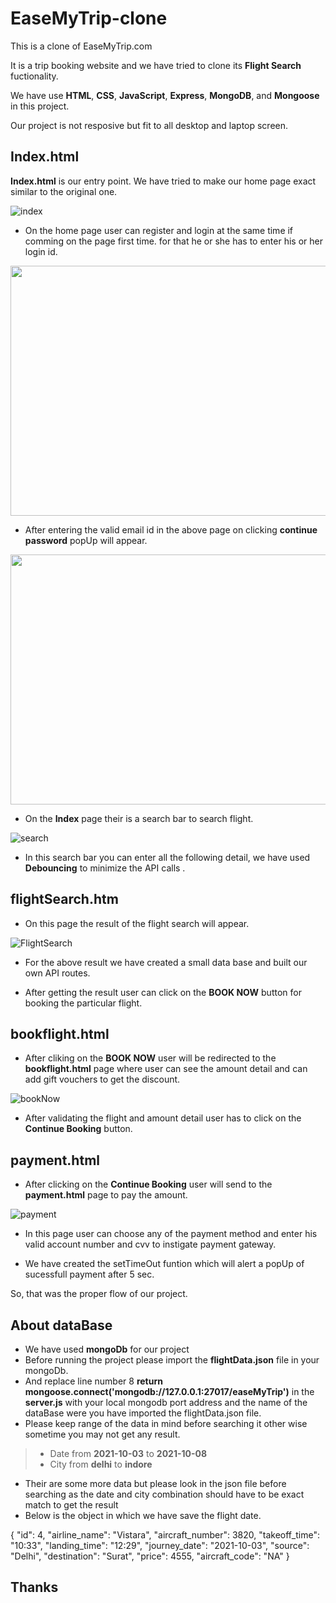 # EaseMyTrip-clone

This is a clone of EaseMyTrip.com

It is a trip booking website and we have tried to clone its **Flight Search** fuctionality.


We have use **HTML**, **CSS**, **JavaScript**, **Express**, **MongoDB**, and **Mongoose** in this project.


Our project is not resposive but fit to all desktop and laptop screen.


## Index.html

**Index.html** is our entry point.
We have tried to make our home page exact similar to the original one.

![index](https://user-images.githubusercontent.com/80845888/138563116-d0210686-f147-4e44-b481-1e235716b2bf.png)

- On the home page user can register and login at the same time if comming on the page first time.
for that he or she has to enter his or her login id.

<p align="center">
  <img src="https://user-images.githubusercontent.com/80845888/138562275-3f9c4cf8-09b2-4cda-8ca6-18a0ae849273.png" width="600" height="400"/>
</p>

- After entering the valid email id in the above page on clicking **continue** **password** popUp will appear.

<p align="center">
  <img src="https://user-images.githubusercontent.com/80845888/138562865-69a51bd2-a9c1-40a3-a5f4-043e4b17412a.png" width="600" height="400"/>
</p>

- On the **Index** page their is a search bar to search flight.

![search](https://user-images.githubusercontent.com/80845888/138563351-e6ce4a6c-6b36-47a6-9511-7a6cc61c9d84.png)

- In this search bar you can enter all the following detail, we have used **Debouncing** to minimize the API calls .


## flightSearch.htm

- On this page the result of the flight search will appear.

![FlightSearch](https://user-images.githubusercontent.com/80845888/138563784-a5dabd58-8463-41c5-9ca0-ffb81198f460.png)

- For the above result we have created a small data base and built our own API routes.

- After getting the result user can click on the **BOOK NOW** button for booking  the particular flight.

## bookflight.html

- After cliking on the **BOOK NOW** user will be redirected to the **bookflight.html** page where user can see the amount detail and can add gift vouchers to get the discount.

![bookNow](https://user-images.githubusercontent.com/80845888/138564173-8311da01-4f9c-4292-8ad2-829eebc48daf.png)

- After validating the flight and amount detail user has to click on the **Continue Booking** button.

## payment.html

- After clicking on the **Continue Booking** user will send to  the **payment.html** page to pay the amount.

![payment](https://user-images.githubusercontent.com/80845888/138564388-ca933777-ab5c-41ea-8472-b4a6c7d24f12.png)

- In this page user can choose any of the payment method and enter his valid account number and cvv to instigate payment gateway.

- We have created the setTimeOut funtion which will alert a popUp of sucessfull payment after 5 sec.


So, that was the proper flow of our project.

## About dataBase

- We have used **mongoDb** for our project
- Before running the project please import the **flightData.json** file in your mongoDb.
- And replace line number 8 
   **return mongoose.connect('mongodb://127.0.0.1:27017/easeMyTrip')** in the **server.js** 
   with your local mongodb port address and the name of the dataBase were you have imported the flightData.json file.
- Please keep range of the data in mind before searching it other wise sometime you may not get any result.
> * Date from **2021-10-03** to **2021-10-08**
> * City from **delhi** to **indore**
- Their are some more data but please look in the json file before searching as the date and city combination should have to be exact match to get the result
- Below is the object in which we have save the flight date.
<p>
{
    "id": 4,
    "airline_name": "Vistara",
    "aircraft_number": 3820,
    "takeoff_time": "10:33",
    "landing_time": "12:29",
    "journey_date": "2021-10-03",
    "source": "Delhi",
    "destination": "Surat",
    "price": 4555,
    "aircraft_code": "NA"
}
</p>


## Thanks


